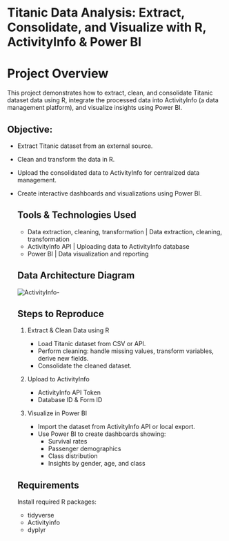 # Titanic Data Analysis: Extract, Consolidate, and Visualize with R, ActivityInfo & Power BI

# Project Overview

This project demonstrates how to extract, clean, and consolidate Titanic dataset data using R, integrate the processed data into ActivityInfo (a data management platform), and visualize insights using Power BI.

## Objective:

- Extract Titanic dataset from an external source.
- Clean and transform the data in R.
- Upload the consolidated data to ActivityInfo for centralized data management.
- Create interactive dashboards and visualizations using Power BI.

  ## Tools & Technologies Used
  
   - Data extraction, cleaning, transformation | Data extraction, cleaning, transformation
   - ActivityInfo API | Uploading data to ActivityInfo database
   - Power BI | Data visualization and reporting

  ## Data Architecture Diagram
  ![ActivityInfo-](https://github.com/user-attachments/assets/9042dd6a-c6a9-4d8a-8ae1-49e220c50162)


  ## Steps to Reproduce

  1. Extract & Clean Data using R
     - Load Titanic dataset from CSV or API.
     - Perform cleaning: handle missing values, transform variables, derive new fields.
     - Consolidate the cleaned dataset.
       
  2. Upload to ActivityInfo
     
     - ActivityInfo API Token
     - Database ID & Form ID
       
  4. Visualize in Power BI
     
     - Import the dataset from ActivityInfo API or local export.
     - Use Power BI to create dashboards showing:
         - Survival rates
         - Passenger demographics
         - Class distribution
         - Insights by gender, age, and class

    ## Requirements
  
  Install required R packages:
  - tidyverse
  - Activityinfo
  - dyplyr
    
        
